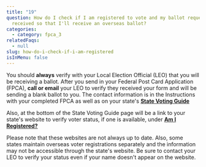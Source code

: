 ```yaml
---
title: "19"
question: How do I check if I am registered to vote and my ballot request was
  received so that I'll receive an overseas ballot?
categories:
  - category: fpca_3
relatedFaqs:
  - null
slug: how-do-i-check-if-i-am-registered
isInMenu: false
---
```

You should **always** verify with your Local Election Official (LEO) that you will be receiving a ballot. After you send in your Federal Post Card Application (FPCA), **call or email** your LEO to verify they received your form and will be sending a blank ballot to you. The contact information is in the Instructions with your completed FPCA as well as on your state's **[State Voting Guide](/states)**

Also, at the bottom of the State Voting Guide page will be a link to your state's website to verify voter status, if one is available, under **[Am I Registered?](/states)** 

Please note that these websites are not always up to date. Also, some states maintain overseas voter registrations separately and the information may not be accessible through the state's website. Be sure to contact your LEO to verify your status even if your name doesn't appear on the website.
